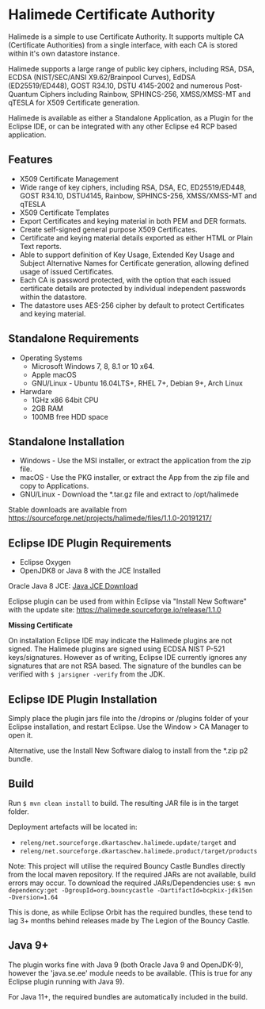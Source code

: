
# Halimede Certificate Authority

Halimede is a simple to use Certificate Authority. It supports multiple CA (Certificate Authorities)
from a single interface, with each CA is stored within it's own datastore instance.

Halimede supports a large range of public key ciphers, including RSA, DSA, ECDSA (NIST/SEC/ANSI 
X9.62/Brainpool Curves), EdDSA (ED25519/ED448), GOST R34.10, DSTU 4145-2002 and numerous Post-Quantum 
Ciphers including Rainbow, SPHINCS-256, XMSS/XMSS-MT and qTESLA for X509 Certificate generation.

Halimede is available as either a Standalone Application, as a Plugin for the Eclipse IDE, or 
can be integrated with any other Eclipse e4 RCP based application.

## Features

* X509 Certificate Management
* Wide range of key ciphers, including RSA, DSA, EC, ED25519/ED448, GOST R34.10, DSTU4145, Rainbow, SPHINCS-256, XMSS/XMSS-MT and qTESLA
* X509 Certificate Templates
* Export Certificates and keying material in both PEM and DER formats.
* Create self-signed general purpose X509 Certificates.
* Certificate and keying material details exported as either HTML or Plain Text reports.
* Able to support definition of Key Usage, Extended Key Usage and Subject Alternative Names for Certificate generation, allowing defined usage of issued Certificates.
* Each CA is password protected, with the option that each issued certificate details are protected by individual independent passwords within the datastore.
* The datastore uses AES-256 cipher by default to protect Certificates and keying material.

## Standalone Requirements

* Operating Systems
    * Microsoft Windows 7, 8, 8.1 or 10 x64.
    * Apple macOS
    * GNU/Linux - Ubuntu 16.04LTS+, RHEL 7+, Debian 9+, Arch Linux
* Harwdare
    * 1GHz x86 64bit CPU
    * 2GB RAM
    * 100MB free HDD space

## Standalone Installation

* Windows - Use the MSI installer, or extract the application from the zip file.
* macOS - Use the PKG installer, or extract the App from the zip file and copy to Applications.
* GNU/Linux - Download the *.tar.gz file and extract to /opt/halimede

Stable downloads are available from <https://sourceforge.net/projects/halimede/files/1.1.0-20191217/>


## Eclipse IDE Plugin Requirements

* Eclipse Oxygen
* OpenJDK8 or Java 8 with the JCE Installed

Oracle Java 8 JCE: [Java JCE Download](http://www.oracle.com/technetwork/java/javase/downloads/jce8-download-2133166.html)

Eclipse plugin can be used from within Eclipse via "Install New Software" with
the update site: <https://halimede.sourceforge.io/release/1.1.0>

**Missing Certificate**

On installation Eclipse IDE may indicate the Halimede plugins are not signed.
The Halimede plugins are signed using ECDSA NIST P-521 keys/signatures. 
However as of writing, Eclipse IDE currently ignores any signatures that are
not RSA based. The signature of the bundles can be verified with 
`$ jarsigner -verify` from the JDK.

## Eclipse IDE Plugin Installation

Simply place the plugin jars file into the /dropins or /plugins folder of your Eclipse 
installation, and restart Eclipse. Use the Window > CA Manager to open it.

Alternative, use the Install New Software dialog to install from the *.zip p2 bundle.

## Build

Run `$ mvn clean install` to build. The resulting JAR file is in the target folder.

Deployment artefacts will be located in: 

* `releng/net.sourceforge.dkartaschew.halimede.update/target` and 
* `releng/net.sourceforge.dkartaschew.halimede.product/target/products`

Note: This project will utilise the required Bouncy Castle Bundles directly 
from the local maven repository. If the required JARs are not available, build
errors may occur. To download the required JARs/Dependencies use:
`$ mvn dependency:get -DgroupId=org.bouncycastle -DartifactId=bcpkix-jdk15on -Dversion=1.64`

This is done, as while Eclipse Orbit has the required bundles, these tend to lag 3+ months behind releases made by The Legion of the Bouncy Castle.

## Java 9+

The plugin works fine with Java 9 (both Oracle Java 9 and OpenJDK-9), however the 
'java.se.ee' module needs to be available. (This is true for any Eclipse plugin running with Java 9). 

For Java 11+, the required bundles are automatically included in the build.
